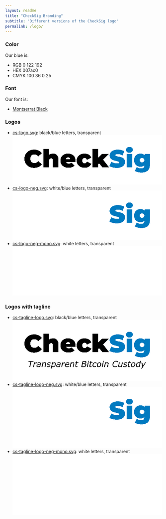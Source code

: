 ```yaml
---
layout: readme
title: "CheckSig Branding"
subtitle: "Different versions of the CheckSig logo"
permalink: /logo/
---
```


### Color

Our blue is:  
* RGB 0 122 192  
* HEX 007ac0  
* CMYK 100 36 0 25

### Font

Our font is:
* [Montserrat Black](https://github.com/JulietaUla/Montserrat/blob/master/fonts/ttf/Montserrat-Black.ttf)

### Logos

* [cs-logo.svg](./cs-logo.svg): black/blue letters, transparent  
  ![black/blue letters, transparent](./cs-logo.svg)
* [cs-logo-neg.svg](cs-logo-neg.svg): white/blue letters, transparent  
  ![white/blue letters, transparent](cs-logo-neg.svg)
* [cs-logo-neg-mono.svg](cs-logo-neg-mono.svg): white letters, transparent  
  ![white letters,transparent](cs-logo-neg-mono.svg)

### Logos with tagline

* [cs-tagline-logo.svg](./cs-tagline-logo.svg): black/blue letters, transparent  
  ![black/blue letters, transparent](./cs-tagline-logo.svg)
* [cs-tagline-logo-neg.svg](cs-tagline-logo-neg.svg): white/blue letters, transparent  
  ![white/blue letters, transparent](cs-tagline-logo-neg.svg)
* [cs-tagline-logo-neg-mono.svg](cs-tagline-logo-neg-mono.svg): white letters, transparent  
  ![white letters,transparent](cs-tagline-logo-neg-mono.svg)
